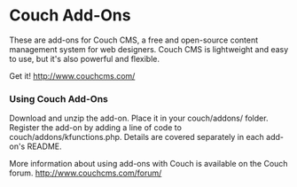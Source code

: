 # Couch Add-Ons #

These are add-ons for Couch CMS, a free and open-source content management system for web designers. Couch CMS is lightweight and easy to use, but it's also powerful and flexible.

Get it! http://www.couchcms.com/

### Using Couch Add-Ons ###

Download and unzip the add-on. Place it in your couch/addons/ folder. Register the add-on by adding a line of code to couch/addons/kfunctions.php. Details are covered separately in each add-on's README.

More information about using add-ons with Couch is available on the Couch forum.
http://www.couchcms.com/forum/